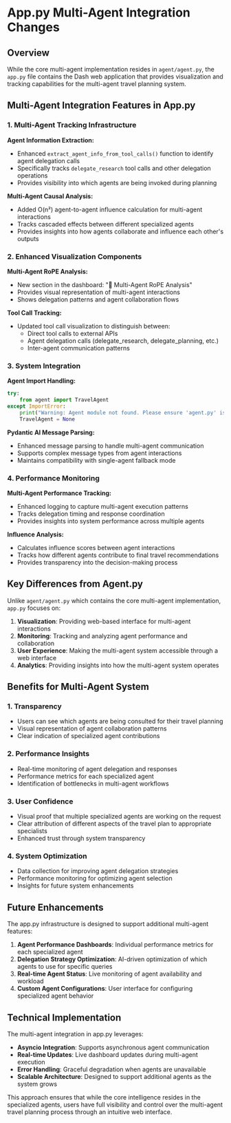 # App.py Multi-Agent Integration Changes

## Overview

While the core multi-agent implementation resides in `agent/agent.py`, the `app.py` file contains the Dash web application that provides visualization and tracking capabilities for the multi-agent travel planning system.

## Multi-Agent Integration Features in App.py

### 1. Multi-Agent Tracking Infrastructure

**Agent Information Extraction:**
- Enhanced `extract_agent_info_from_tool_calls()` function to identify agent delegation calls
- Specifically tracks `delegate_research` tool calls and other delegation operations
- Provides visibility into which agents are being invoked during planning

**Multi-Agent Causal Analysis:**
- Added O(n²) agent-to-agent influence calculation for multi-agent interactions
- Tracks cascaded effects between different specialized agents
- Provides insights into how agents collaborate and influence each other's outputs

### 2. Enhanced Visualization Components

**Multi-Agent RoPE Analysis:**
- New section in the dashboard: "🧠 Multi-Agent RoPE Analysis"
- Provides visual representation of multi-agent interactions
- Shows delegation patterns and agent collaboration flows

**Tool Call Tracking:**
- Updated tool call visualization to distinguish between:
  - Direct tool calls to external APIs
  - Agent delegation calls (delegate_research, delegate_planning, etc.)
  - Inter-agent communication patterns

### 3. System Integration

**Agent Import Handling:**
```python
try:
    from agent import TravelAgent
except ImportError:
    print("Warning: Agent module not found. Please ensure 'agent.py' is in the same directory.")
    TravelAgent = None
```

**Pydantic AI Message Parsing:**
- Enhanced message parsing to handle multi-agent communication
- Supports complex message types from agent interactions
- Maintains compatibility with single-agent fallback mode

### 4. Performance Monitoring

**Multi-Agent Performance Tracking:**
- Enhanced logging to capture multi-agent execution patterns
- Tracks delegation timing and response coordination
- Provides insights into system performance across multiple agents

**Influence Analysis:**
- Calculates influence scores between agent interactions
- Tracks how different agents contribute to final travel recommendations
- Provides transparency into the decision-making process

## Key Differences from Agent.py

Unlike `agent/agent.py` which contains the core multi-agent implementation, `app.py` focuses on:

1. **Visualization**: Providing web-based interface for multi-agent interactions
2. **Monitoring**: Tracking and analyzing agent performance and collaboration
3. **User Experience**: Making the multi-agent system accessible through a web interface
4. **Analytics**: Providing insights into how the multi-agent system operates

## Benefits for Multi-Agent System

### 1. Transparency
- Users can see which agents are being consulted for their travel planning
- Visual representation of agent collaboration patterns
- Clear indication of specialized agent contributions

### 2. Performance Insights
- Real-time monitoring of agent delegation and responses
- Performance metrics for each specialized agent
- Identification of bottlenecks in multi-agent workflows

### 3. User Confidence
- Visual proof that multiple specialized agents are working on the request
- Clear attribution of different aspects of the travel plan to appropriate specialists
- Enhanced trust through system transparency

### 4. System Optimization
- Data collection for improving agent delegation strategies
- Performance monitoring for optimizing agent selection
- Insights for future system enhancements

## Future Enhancements

The app.py infrastructure is designed to support additional multi-agent features:

1. **Agent Performance Dashboards**: Individual performance metrics for each specialized agent
2. **Delegation Strategy Optimization**: AI-driven optimization of which agents to use for specific queries
3. **Real-time Agent Status**: Live monitoring of agent availability and workload
4. **Custom Agent Configurations**: User interface for configuring specialized agent behavior

## Technical Implementation

The multi-agent integration in app.py leverages:

- **Asyncio Integration**: Supports asynchronous agent communication
- **Real-time Updates**: Live dashboard updates during multi-agent execution  
- **Error Handling**: Graceful degradation when agents are unavailable
- **Scalable Architecture**: Designed to support additional agents as the system grows

This approach ensures that while the core intelligence resides in the specialized agents, users have full visibility and control over the multi-agent travel planning process through an intuitive web interface.